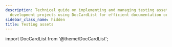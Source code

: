 ```yaml
---
description: Technical guide on implementing and managing testing assets in software
  development projects using DocCardList for efficient documentation organization.
sidebar_class_name: hidden
title: Testing assets
---
```

import DocCardList from '@theme/DocCardList';

<DocCardList />
